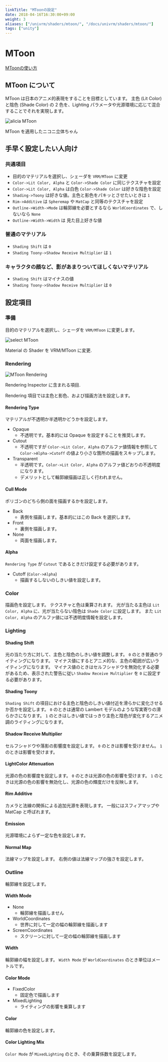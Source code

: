 ```yaml
---
linkTitle: "MToonの設定"
date: 2018-04-16T16:30:00+09:00
weight: 3
aliases: ["/univrm/shaders/mtoon/", "/docs/univrm/shaders/mtoon/"]
tags: ["unity"]
---
```


# MToon

[MToonの使い方](https://www.slideshare.net/VirtualCast/vrm-mtoon)

## MToon について
MToon は日本のアニメ的表現をすることを目標としています。
主色 (Lit Color) と陰色 (Shade Color) の 2 色を、Lighting パラメータや光源環境に応じて混合することでそれを実現します。

![alicia MToon](/images/vrm/mtoon_about.png)

MToon を適用したニコニ立体ちゃん

## 手早く設定したい人向け
### 共通項目
- 目的のマテリアルを選択し、シェーダを `VRM/MToon` に変更
- `Color->Lit Color, Alpha` と `Color->Shade Color` に同じテクスチャを設定
- `Color->Lit Color, Alpha` は白色 `Color->Shade Color` は好きな陰色を設定
- `Shading->Toony` は好きな値。主色と影色をパキッとさせたいときは `1`
- `Rim->Additive` は `Spheremap` や `MatCap` と同等のテクスチャを設定
- `Outline->Width->Mode` は輪郭線を必要とするなら `WorldCoordinates` で、しないなら `None`
- `Outline->Width->Width` は 見た目上好きな値

### 普通のマテリアル
- `Shading Shift` は `0`
- `Shading Toony->Shadow Receive Multiplier` は `1`

### キャラクタの顔など、影があまりついてほしくないマテリアル
- `Shading Shift` はマイナスの値
- `Shading Toony->Shadow Receive Multiplier` は `0`

## 設定項目
### 準備
目的のマテリアルを選択し、シェーダを `VRM/MToon` に変更します。

![select MToon](/images/vrm/set_mtoon.png)

Material の Shader を VRM/MToon に変更.

### Rendering

![MToon Rendering](/images/vrm/mtoon_inspector_rendering.png)

Rendering Inspector に含まれる項目.

Rendering 項目では主色と影色、および描画方法を設定します。

#### Rendering Type
マテリアルが不透明か半透明かどうかを設定します。

- Opaque
    - 不透明です。基本的には Opaque を設定することを推奨します。
- Cutout
    - 不透明ですが `Color->Lit Color, Alpha` のアルファ値情報を参照して `Color->Alpha->Cutoff` の値より小さな箇所の描画をスキップします。
- Transparent
    - 半透明です。`Color->Lit Color, Alpha` のアルファ値どおりの不透明度になります。
    - デメリットとして輪郭線描画は正しく行われません。

#### Cull Mode
ポリゴンのどちら側の面を描画するかを設定します。

- Back
    - 表側を描画します。基本的にはこの Back を選択します。
- Front
    - 裏側を描画します。
- None
    - 両面を描画します。

#### Alpha
`Rendering Type` が `Cutout` であるときだけ設定する必要があります。

- Cutoff (`Color->Alpha`)
    - 描画するしないのしきい値を設定します。

### Color
描画色を設定します。
テクスチャと色は乗算されます。
光が当たる主色は `Lit Color, Alpha` に、光が当たらない陰色は `Shade Color` に設定します。
また `Lit Color, Alpha` のアルファ値には不透明度情報を設定します。

### Lighting
#### Shading Shift
光の当たり方に対して、主色と陰色のしきい値を調整します。
`0` のとき普通のライティングになります。
マイナス値にするとアニメ的な、主色の範囲が広いライティングになります。
マイナス値のときはセルフシャドウを無効化する必要があるため、表示された警告に従い `Shadow Receive Multiplier` を `0` に設定する必要があります。

#### Shading Toony
`Shading Shift` の項目における主色と陰色のしきい値付近を滑らかに変化させるか否かを設定します。
`0` のときは通常の Lambert モデルのような写実寄りの滑らかさになります。
`1` のときはしきい値ではっきり主色と陰色が変化するアニメ調のライティングになります。

#### Shadow Receive Multiplier
セルフシャドウや落影の影響度を設定します。
`0` のときは影響を受けません。
`1` のときは影響を受けます。

#### LightColor Attenuation
光源の色の影響度を設定します。
`0` のときは光源の色の影響を受けます。
`1` のときは光源の色の影響を無効化し、光源の色の輝度だけを反映します。

#### Rim Additive
カメラと法線の関係による追加光源を表現します。
一般にはスフィアマップや MatCap と呼ばれます。

#### Emission
光源環境によらず一定な色を設定します。

#### Normal Map
法線マップを設定します。
右側の値は法線マップの強さを設定します。

### Outline
輪郭線を設定します。

#### Width Mode
- None
    - 輪郭線を描画しません
- WorldCoordinates
    - 世界に対して一定の幅の輪郭線を描画します
- ScreenCoordinates
    - スクリーンに対して一定の幅の輪郭線を描画します

#### Width
輪郭線の幅を設定します。
`Width Mode` が `WorldCoordinates` のとき単位はメートルです。

#### Color Mode
- FixedColor
    - 固定色で描画します
- MixedLighting
    - ライティングの影響を乗算します

#### Color
輪郭線の色を設定します。

#### Color Lighting Mix
`Color Mode` が `MixedLighting` のとき、その乗算係数を設定します。
